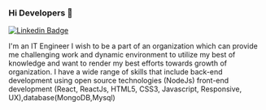 
### Hi Developers 👋

[![Linkedin Badge](https://img.shields.io/badge/-Snehal-blue?style=flat-square&logo=Linkedin&logoColor=white&link=https://www.linkedin.com/in/snehal-chirmade-8b3a63216/)](snehal-chirmade-8b3a63216/)

I'm an
IT Engineer
I wish to be a part of an organization which can provide me challenging work and dynamic environment to utilize my best of knowledge and want to render my best efforts 
towards growth of organization. I have a wide range of skills that include back-end development using open source technologies (NodeJs) front-end development (React, ReactJs, HTML5, CSS3, Javascript, Responsive, UX),database(MongoDB,Mysql)
<!--
**SnehalChirmade/SnehalChirmade** is a ✨ _special_ ✨ repository because its `README.md` (this file) appears on your GitHub profile.

Here are some ideas to get you started:

- 🔭 I’m currently working on ...
- 🌱 I’m currently learning Full Stack Web Development
- 👯 I’m looking to collaborate on ...
- 🤔 I’m looking for help with ...
- 💬 Ask me about ...
- 📫 How to reach me: ...
- 😄 Pronouns: ...
- ⚡ Fun fact: ...
-->
